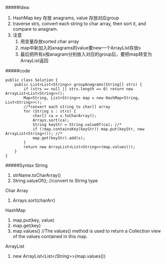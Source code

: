 #####Idea:
1. HashMap key 存放 anagrams, value 存放对应group
2. traverse strs, convert each string to char array, then sort it, and compare to anagram.
3. 注意
    1. 用变量存放sorted char array
    2. map中新加入的anagrams的value要new一个ArrayList存放s
    3. 最后把所有s按anagram分别放入对应的group后，要把map转变为ArrayList返回
    
#####code


```
public class Solution {
    public List<List<String>> groupAnagrams(String[] strs) {
        if (strs == null || strs.length == 0) return new ArrayList<List<String>>();
        Map<String, List<String>> map = new HashMap<String, List<String>>();
        //*convert each string to char[] array
        for (String s : strs) {
            char[] ca = s.toCharArray();
            Arrays.sort(ca);
            String keyStr = String.valueOf(ca); //*
            if (!map.containsKey(keyStr)) map.put(keyStr, new ArrayList<String>()); //*
            map.get(keyStr).add(s);
        }
        return new ArrayList<List<String>>(map.values());
    }
}
```

#####Syntax
String
1. strName.toCharArray()
2. String.valueOf(); //convert to String type

Char Array
1. Arrays.sort(charArr)

HashMap
1. map.put(key, value)
2. map.get(key)
3. map.values() //The values() method is used to return a Collection view of the values contained in this map.

ArrayList
1. new ArrayList<List<\/String>>(map.values())

